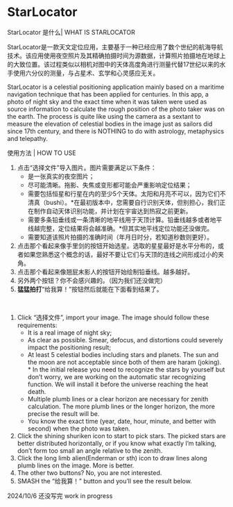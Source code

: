# StarLocator
StarLocator 是什么| WHAT IS STARLOCATOR

StarLocator是一款天文定位应用，主要基于一种已经应用了数个世纪的航海导航技术。该应用使用夜空照片及其精确拍摄时间为源数据，计算照片拍摄地在地球上的大致位置。该过程类似以相机对图中的天体高度角进行测量代替17世纪以来的水手使用六分仪的测量，与占星术、玄学和心灵感应无关。


StarLocator is a celestial positioning application mainly based on a maritime navigation technique that has been applied for centuries. In this app, a photo of night sky and the exact time when it was taken were used as source information to calculate the rough position of the photo taker was on the earth. The process is quite like using the camera as a sextant to measure the elevation of celestial bodies in the image just as sailors did since 17th century, and there is NOTHING to do with astrology, metaphysics and telepathy.


使用方法 | HOW TO USE

1.	点击“选择文件”导入图片。图片需要满足以下条件：
	-	是一张真实的夜空图片；
	-	尽可能清晰。拖影、失焦或变形都可能会严重影响定位结果；
	-	需要包括恒星和行星在内的至少5个天体。太阳和月亮不可以，因为它们不清真（bushi）。*在最初版本中，您需要自行识别天体，但别担心，我们正在制作自动天体识别功能，并计划在宇宙达到热寂之前更新。
	-  需要多条铅垂线或一条清晰的地平线用于天顶计算。铅垂线越多或者地平线越完整，定位结果将会越准确。*但其实地平线定位功能还没做完。
	-	需要知道该照片拍摄的准确时间（年月日时分，若知道秒数则更好）。
2.	点击那个看起来像手里剑的按钮开始选星。选取的星星最好是水平分布的，或者如果您熟悉这个概念的话，最好不要让它们与天顶的连线之间形成过小的夹角。
3.	点击那个看起来像翘屁末影人的按钮开始绘制铅垂线。越多越好。
4.	另外两个按钮？你不会感兴趣的。（因为我们还没做完）
5.	**猛猛拍打**“给我算！”按钮然后就能在下面看到结果了。

<br/>

1.	Click “选择文件”, import your image. The image should follow these requirements:
	-	It is a real image of night sky;
	-	As clear as possible. Smear, defocus, and distortions could severely impact the positioning result;
	-	At least 5 celestial bodies including stars and planets. The sun and the moon are not acceptable since both of them are haram (joking). * In the initial release you need to recognize the stars by yourself but don’t worry, we are working on the automatic star recognizing function. We will install it before the universe reaching the heat death.
	-	Multiple plumb lines or a clear horizon are necessary for zenith calculation. The more plumb lines or the longer horizon, the more precise the result will be.
	-	You know the exact time (year, date, hour, minute, and better with second) when the photo was taken. 
2.	Click the shining shuriken icon to start to pick stars. The picked stars are better distributed horizontally, or if you know what exactly I’m talking, don’t form too small an angle relative to the zenith.
3.	Click the long limb alien(Enderman or sth) icon to draw lines along plumb lines on the image. More is better.
4.	The other two buttons? No, you are not interested.
5.	SMASH the “给我算！” button and you’ll see the result below.

2024/10/6 还没写完 work in progress
